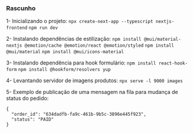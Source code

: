 ### Rascunho

1- Inicializando o projeto:
`npx create-next-app --typescript nextjs-frontend`
`npm run dev`

2- Instalando dependências de estilização:
`npm install @mui/material-nextjs @emotion/cache @emotion/react @emotion/styled`
`npm install @mui/material`
`npm install @mui/icons-material`

3- Instalando dependência para hook formulário:
`npm install react-hook-form`
`npm install @hookform/resolvers yup`

4- Levantando servidor de imagens produtos:
`npx serve -l 9000 images`

5- Exemplo de publicação de uma mensagem na fila para mudança de status do pedido:
```
{
  "order_id": "634dadfb-fa9c-461b-9b5c-3896e445f923",
  "status": "PAID"
}
```
